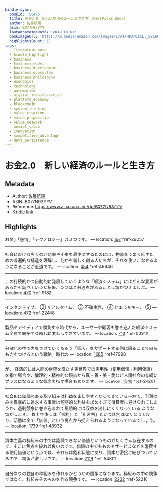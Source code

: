 ```yaml
---
kindle-sync:
  bookId: '56475'
  title: お金2.0　新しい経済のルールと生き方 (NewsPicks Book)
  author: 佐藤航陽
  asin: B077N93YYV
  lastAnnotatedDate: '2018-03-04'
  bookImageUrl: 'https://m.media-amazon.com/images/I/A1F4B3rQiCL._SY160.jpg'
  highlightsCount: 10
tags:
  - literature_note
  - kindle_highlight
  - business
  - business_model
  - business_development
  - business_ecosystem
  - business_philosophy
  - economics
  - technology
  - automation
  - digital_transformation
  - platform_economy
  - blockchain
  - system_thinking
  - value_creation
  - value_proposition
  - value_network
  - social_value
  - innovation
  - competitive_advantage
  - data_persistence
---
```

# お金2.0　新しい経済のルールと生き方
## Metadata
* Author: [佐藤航陽](https://www.amazon.comundefined)
* ASIN: B077N93YYV
* Reference: https://www.amazon.com/dp/B077N93YYV
* [Kindle link](kindle://book?action=open&asin=B077N93YYV)

## Highlights
お金」「感情」「テクノロジー」の３つです。 — location: [197](kindle://book?action=open&asin=B077N93YYV&location=197) ^ref-29257

---
社会における多くの非効率や不幸を最少にするためには、物事をうまく回すための普遍的な構造を理解し、何かを新しく創る人たちが、それを使いこなせるようになることが近道です。 — location: [454](kindle://book?action=open&asin=B077N93YYV&location=454) ^ref-46646

---
この持続的かつ自動的に発展していくような「経済システム」にはどんな要素があるかを調べていった結果、５つほど共通点があることに気がつきました。 — location: [470](kindle://book?action=open&asin=B077N93YYV&location=470) ^ref-9182

---
インセンティブ、 ② リアルタイム、 ③ 不確実性、 ④ ヒエラルキー、 ⑤ — location: [472](kindle://book?action=open&asin=B077N93YYV&location=472) ^ref-22448

---
製品やアイディアで勝負する時代から、ユーザーや顧客も巻き込んだ経済システム全体で競争する時代に変わってきています。 — location: [718](kindle://book?action=open&asin=B077N93YYV&location=718) ^ref-63916

---
分散化の中で力をつけていくだろう「個人」をサポートする側に回ることで自らも力をつけるという戦略。時代の — location: [1085](kindle://book?action=open&asin=B077N93YYV&location=1085) ^ref-17998

---
が、 経済的には人間の欲望を満たす実世界での実用性（使用価値・利用価値）を指す場合や、倫理的・精神的な観点から真・善・美・愛など人間社会の存続にプラスになるような概念を指す場合もあります。 — location: [1548](kindle://book?action=open&asin=B077N93YYV&location=1548) ^ref-24201

---
社会的に価値のある取り組みは利益を出しやすくなってきている一方で、利潤のみを徹底的に追求する事業は短期的な利益を求めすぎて消費者に避けられてしまうか、過剰競争に巻き込まれて長期的には収益を出しにくくなっている ような気がします。 数十年後には「営利」と「非営利」という区別はなくなっており、活動は全て「価値」という視点から捉えられるようになっているでしょう。 — location: [1739](kindle://book?action=open&asin=B077N93YYV&location=1739) ^ref-48932

---
資本主義の枠組みの中では認識できない価値というものがたくさん存在するので、そこに焦点を絞れば良いのです。価値の中でもものやサービスなどを消費する使用価値という点では、それらは飽和状態にあり、資本と密接に結びついているので、競争が激しいです。 — location: [2119](kindle://book?action=open&asin=B077N93YYV&location=2119) ^ref-54801

---
自分なりの独自の枠組みを作れるかどうかの競争になります。枠組みの中の競争ではなく、枠組みそのものを作る競争です。 — location: [2232](kindle://book?action=open&asin=B077N93YYV&location=2232) ^ref-52210

---
